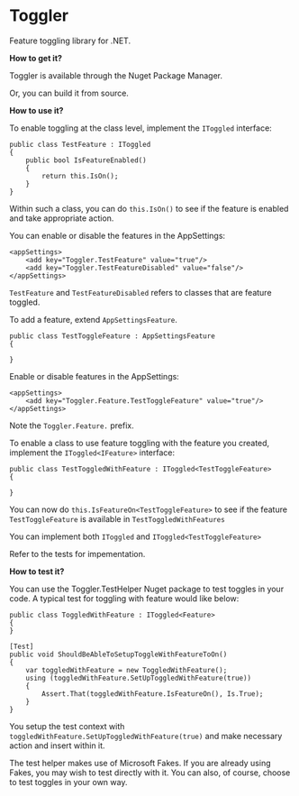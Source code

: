 # Toggler #

Feature toggling library for .NET.

**How to get it?**

Toggler is available through the Nuget Package Manager.

Or, you can build it from source.

**How to use it?**

To enable toggling at the class level, implement the `IToggled` interface:

    public class TestFeature : IToggled
    {
        public bool IsFeatureEnabled()
        {
            return this.IsOn();
        }
    }

Within such a class, you can do `this.IsOn()` to see if the feature is enabled and take appropriate action.

You can enable or disable the features in the AppSettings:

    <appSettings>
        <add key="Toggler.TestFeature" value="true"/>
        <add key="Toggler.TestFeatureDisabled" value="false"/>
    </appSettings>

`TestFeature` and `TestFeatureDisabled` refers to classes that are feature toggled.

To add a feature, extend `AppSettingsFeature`.

    public class TestToggleFeature : AppSettingsFeature
    {

    }

Enable or disable features in the AppSettings:

    <appSettings>
        <add key="Toggler.Feature.TestToggleFeature" value="true"/>
    </appSettings>

Note the `Toggler.Feature.` prefix.

To enable a class to use feature toggling with the feature you created, implement the `IToggled<IFeature>` interface:

    public class TestToggledWithFeature : IToggled<TestToggleFeature>
    {

    }

You can now do `this.IsFeatureOn<TestToggleFeature>` to see if the feature `TestToggleFeature` is available in `TestToggledWithFeatures`

You can implement both `IToggled` and `IToggled<TestToggleFeature>`

Refer to the tests for impementation.

**How to test it?**

You can use the Toggler.TestHelper Nuget package to test toggles in your code. A typical test for toggling with feature would like below:

    public class ToggledWithFeature : IToggled<Feature>
    {
    }

    [Test]
    public void ShouldBeAbleToSetupToggleWithFeatureToOn()
    {
        var toggledWithFeature = new ToggledWithFeature();
        using (toggledWithFeature.SetUpToggledWithFeature(true))
        {
            Assert.That(toggledWithFeature.IsFeatureOn(), Is.True);
        }
    }

You setup the test context with `toggledWithFeature.SetUpToggledWithFeature(true)` and make necessary action and insert within it.

The test helper makes use of Microsoft Fakes. If you are already using Fakes, you may wish to test directly with it. You can also, of course, choose to test toggles in your own way.